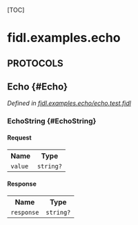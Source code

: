 [TOC]

# fidl.examples.echo


## **PROTOCOLS**

## Echo {#Echo}
*Defined in [fidl.examples.echo/echo.test.fidl](https://fuchsia.googlesource.com/fuchsia/+/master/garnet/examples/fidl/services/echo.test.fidl#8)*


### EchoString {#EchoString}


#### Request
<table>
    <tr><th>Name</th><th>Type</th></tr>
    <tr>
            <td><code>value</code></td>
            <td>
                <code>string?</code>
            </td>
        </tr></table>


#### Response
<table>
    <tr><th>Name</th><th>Type</th></tr>
    <tr>
            <td><code>response</code></td>
            <td>
                <code>string?</code>
            </td>
        </tr></table>















